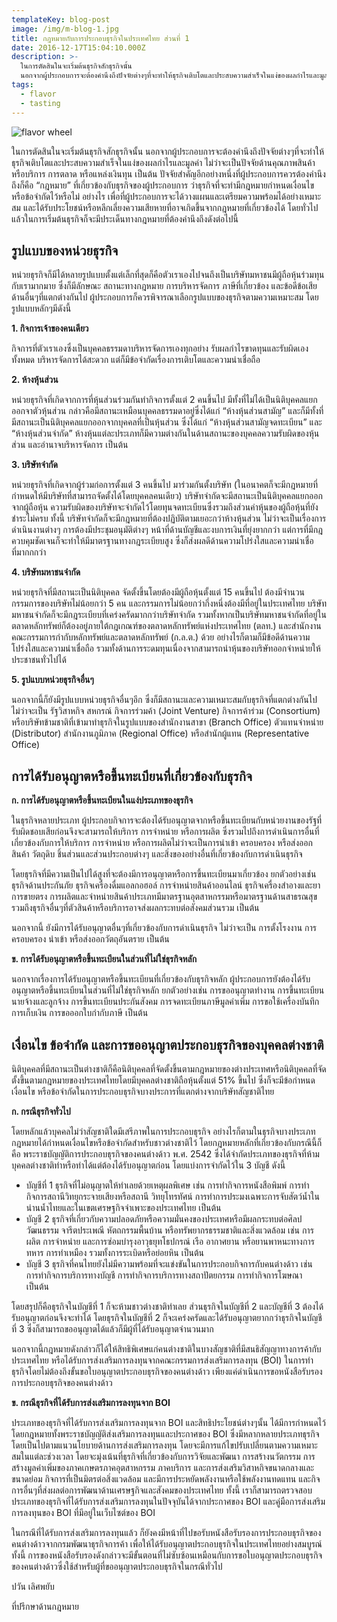 ```yaml
---
templateKey: blog-post
image: /img/m-blog-1.jpg
title: กฎหมายกับการประกอบธุรกิจในประเทศไทย ส่วนที่ 1
date: 2016-12-17T15:04:10.000Z
description: >-
  ในการตัดสินในจะเริ่มต้นธุรกิจสักธุรกิจนั้น
  นอกจากผู้ประกอบการจะต้องคำนึงถึงปัจจัยต่างๆที่จะทำให้ธุรกิจเติบโตและประสบความสำเร็จในแง่ของผลกำไรและมูลค่า
tags:
  - flavor
  - tasting
---
```

![flavor wheel](/img/do-business-part1-eng.png)

ในการตัดสินในจะเริ่มต้นธุรกิจสักธุรกิจนั้น นอกจากผู้ประกอบการจะต้องคำนึงถึงปัจจัยต่างๆที่จะทำให้ธุรกิจเติบโตและประสบความสำเร็จในแง่ของผลกำไรและมูลค่า ไม่ว่าจะเป็นปัจจัยด้านคุณภาพสินค้าหรือบริการ การตลาด หรือแหล่งเงินทุน เป็นต้น ปัจจัยสำคัญอีกอย่างหนึ่งที่ผู้ประกอบการควรต้องคำนึงถึงก็คือ “กฎหมาย” ที่เกี่ยวข้องกับธุรกิจของผู้ประกอบการ ว่าธุรกิจที่จะทำมีกฎหมายกำหนดเงื่อนไขหรือข้อจำกัดไว้หรือไม่ อย่างไร เพื่อที่ผู้ประกอบการจะได้วางแผนและเตรียมความพร้อมได้อย่างเหมาะสม และได้รับประโยชน์หรือหลีกเลี่ยงความเสียหายที่อาจเกิดขึ้นจากกฎหมายที่เกี่ยวข้องได้ โดยทั่วไปแล้วในการเริ่มต้นธุรกิจก็จะมีประเด็นทางกฎหมายที่ต้องคำนึงถึงดังต่อไปนี้

## รูปแบบของหน่วยธุรกิจ

หน่วยธุรกิจก็มีได้หลายรูปแบบตั้งแต่เล็กที่สุดก็คือตัวเราเองไปจนถึงเป็นบริษัทมหาชนมีผู้ถือหุ้นร่วมทุนกับเรามากมาย ซึ่งก็มีลักษณะ สถานะทางกฎหมาย การบริหารจัดการ ภาษีที่เกี่ยวข้อง และข้อดีข้อเสียด้านอื่นๆที่แตกต่างกันไป ผู้ประกอบการก็ควรพิจารณาเลือกรูปแบบของธุรกิจตามความเหมาะสม โดยรูปแบบหลักๆมีดังนี้

**1. กิจการเจ้าของคนเดียว**

กิจการที่ตัวเราเองซึ่งเป็นบุคคลธรรมดาบริหารจัดการเองทุกอย่าง รับผลกำไรขาดทุนและรับผิดเองทั้งหมด บริหารจัดการได้สะดวก แต่ก็มีข้อจำกัดเรื่องการเติบโตและความน่าเชื่อถือ

**2. ห้างหุ้นส่วน**

หน่วยธุรกิจที่เกิดจากการที่หุ้นส่วนร่วมกันทำกิจการตั้งแต่ 2 คนขึ้นไป มีทั้งที่ไม่ได้เป็นนิติบุคคลแยกออกจาตัวหุ้นส่วน กล่าวคือมีสถานะเหมือนบุคคลธรรมดาอยู่ซึ่งได้แก่ “ห้างหุ้นส่วนสามัญ”  และก็มีทั้งที่มีสถานะเป็นนิติบุคคลแยกออกจากบุคคลที่เป็นหุ้นส่วน ซึ่งได้แก่ “ห้างหุ้นส่วนสามัญจดทะเบียน” และ “ห้างหุ้นส่วนจำกัด” ห้างหุ้นแต่ละประเภทก็มีความต่างกันในด้านสถานะของบุคคลความรับผิดของหุ้นส่วน และอำนาจบริหารจัดการ เป็นต้น

**3. บริษัทจำกัด**

หน่วยธุรกิจที่เกิดจากผู้ร่วมก่อการตั้งแต่ 3 คนขึ้นไป มาร่วมกันตั้งบริษัท (ในอนาคตก็จะมีกฎหมายที่กำหนดให้มีบริษัทที่สามารถจัดตั้งได้โดยบุคคลคนเดียว) บริษัทจำกัดจะมีสถานะเป็นนิติบุคคลแยกออกจากผู้ถือหุ้น ความรับผิดของบริษัทจะจำกัดไว้โดยทุนจดทะเบียนซึ่งรวมถึงส่วนค่าหุ้นของผู้ถือหุ้นที่ยังชำระไม่ครบ ทั้งนี้ บริษัทจำกัดก็จะมีกฎหมายที่ต้องปฏิบัติตามเยอะกว่าห้างหุ้นส่วน ไม่ว่าจะเป็นเรื่องการดำเนินงานต่างๆ การต้องมีประชุมอนุมัติต่างๆ หน้าที่ด้านบัญชีและงบการเงินที่ยุ่งยากกว่า แต่การที่มีกฎควบคุมชัดเจนก็จะทำให้มีมาตรฐานทางกฎระเบียบสูง ซึ่งก็ส่งผลดีด้านความโปร่งใสและความน่าเชื่อที่มากกกว่า

**4. บริษัทมหาชนจำกัด**

หน่วยธุรกิจที่มีสถานะเป็นนิติบุคคล จัดตั้งขึ้นโดยต้องมีผู้ถือหุ้นตั้งแต่ 15 คนขึ้นไป ต้องมีจำนวนกรรมการของบริษัทไม่น้อยกว่า 5 คน และกรรมการไม่น้อยกว่ากึ่งหนึ่งต้องมีที่อยู่ในประเทศไทย บริษัทมหาชนจำกัดก็จะมีกฎระเบียบที่เคร่งครัดมากกว่าบริษัทจำกัด รวมทั้งหากเป็นบริษัทมหาชนจำกัดที่อยู่ในตลาดหลักทรัพย์ก็ต้องอยู่ภายใต้กฎเกณฑ์ของตลาดหลักทรัพย์แห่งประเทศไทย (ตลท.) และสำนักงานคณะกรรมการกำกับหลักทรัพย์และตลาดหลักทรัพย์ (ก.ล.ต.) ด้วย อย่างไรก็ตามก็มีข้อดีด้านความโปร่งใสและความน่าเชื่อถือ รวมทั้งด้านการระดมทุนเนื่องจากสามารถนำหุ้นของบริษัทออกจำหน่ายให้ประชาชนทั่วไปได้

**5. รูปแบบหน่วยธุรกิจอื่นๆ**

นอกจากนี้ก็ยังมีรูปแบบหน่วยธุรกิจอื่นๆอีก ซึ่งก็มีสถานะและความเหมาะสมกับธุรกิจที่แตกต่างกันไป ไม่ว่าจะเป็น รัฐวิสาหกิจ สหกรณ์ กิจการร่วมค้า (Joint Venture) กิจการค้าร่วม (Consortium) หรือบริษัทข้ามชาติที่เข้ามาทำธุรกิจในรูปแบบของสำนักงานสาขา (Branch Office) ตัวแทนจำหน่าย (Distributor) สำนักงานภูมิภาค (Regional Office) หรือสำนักผู้แทน (Representative Office)

## การได้รับอนุญาตหรือขึ้นทะเบียนที่เกี่ยวข้องกับธุรกิจ

**ก. การได้รับอนุญาตหรือขึ้นทะเบียนในแง่ประเภทของธุรกิจ**  

ในธุรกิจหลายประเภท ผู้ประกอบกิจการจะต้องได้รับอนุญาตจากหรือขึ้นทะเบียนกับหน่วยงานของรัฐที่รับผิดชอบเสียก่อนจึงจะสามารถให้บริการ การจำหน่าย หรือการผลิต ซึ่งรวมไปถึงการดำเนินการอื่นที่เกี่ยวข้องกับการให้บริการ การจำหน่าย หรือการผลิตไม่ว่าจะเป็นการนำเข้า ครอบครอง หรือส่งออกสินค้า วัตถุดิบ ชิ้นส่วนและส่วนประกอบต่างๆ และสิ่งของอย่างอื่นที่เกี่ยวข้องกับการดำเนินธุรกิจ

โดยธุรกิจที่มีความเป็นไปได้สูงที่จะต้องมีการอนุญาตหรือการขึ้นทะเบียนมาเกี่ยวข้อง ยกตัวอย่างเช่น ธุรกิจด้านประกันภัย ธุรกิจเครื่องดื่มแอลกอฮอล์ การจำหน่ายสินค้าออนไลน์ ธุรกิจเครื่องสำอางและยา การขายตรง การผลิตและจำหน่ายสินค้าประเภทมีมาตรฐานอุตสาหกรรมหรือมาตรฐานด้านสาธรณสุข รวมถึงธุรกิจอื่นๆที่ตัวสินค้าหรือบริการอาจส่งผลกระทบต่อสังคมส่วนรวม เป็นต้น

นอกจากนี้ ยังมีการได้รับอนุญาตอื่นๆที่เกี่ยวข้องกับการดำเนินธุรกิจ ไม่ว่าจะเป็น การตั้งโรงงาน การครอบครอง นำเข้า หรือส่งออกวัตถุอันตราย เป็นต้น

**ข. การได้รับอนุญาตหรือขึ้นทะเบียนในส่วนที่ไม่ใช่ธุรกิจหลัก**

นอกจากเรื่องการได้รับอนุญาตหรือขึ้นทะเบียนที่เกี่ยวข้องกับธุรกิจหลัก ผู้ประกอบการยังต้องได้รับอนุญาตหรือขึ้นทะเบียนในส่วนที่ไม่ใช่ธุรกิจหลัก ยกตัวอย่างเช่น การขออนุญาตทำงาน การขึ้นทะเบียนนายจ้างและลูกจ้าง การขึ้นทะเบียนประกันสังคม การจดทะเบียนภาษีมูลค่าเพิ่ม การขอใช้เครื่องบันทึกการเก็บเงิน การขอออกใบกำกับภาษี เป็นต้น

## เงื่อนไข ข้อจำกัด และการขออนุญาตประกอบธุรกิจของบุคคลต่างชาติ 

นิติบุคคลที่มีสถานะเป็นต่างชาติก็คือนิติบุคคลที่จัดตั้งขึ้นตามกฎหมายของต่างประเทศหรือนิติบุคคลที่จัดตั้งขึ้นตามกฎหมายของประเทศไทยโดยมีบุคคลต่างชาติถือหุ้นตั้งแต่ 51% ขึ้นไป ซึ่งก็จะมีข้อกำหนด เงื่อนไข หรือข้อจำกัดในการประกอบธุรกิจบางประการที่แตกต่างจากบริษัทสัญชาติไทย

**ก. กรณีธุรกิจทั่วไป**

โดยหลักแล้วบุคคลไม่ว่าสัญชาติใดมีเสรีภาพในการประกอบธุรกิจ อย่างไรก็ตามในธุรกิจบางประเภทกฎหมายได้กำหนดเงื่อนไขหรือข้อจำกัดสำหรับชาวต่างชาติไว้ โดยกฎหมายหลักที่เกี่ยวข้องกับกรณีนี้ก็คือ พระราชบัญญัติการประกอบธุรกิจของคนต่างด้าว พ.ศ. 2542 ซึ่งได้จำกัดประเภทของธุรกิจที่ห้ามบุคคลต่างชาติทำหรือทำได้แต่ต้องได้รับอนุญาตก่อน โดยแบ่งการจำกัดไว้ใน 3 บัญชี ดังนี้

* บัญชีที่ 1 ธุรกิจที่ไม่อนุญาตให้ทำเลยด้วยเหตุผลพิเศษ เช่น การทํากิจการหนังสือพิมพ์ การทํากิจการสถานีวิทยุกระจายเสียงหรือสถานี วิทยุโทรทัศน์ การทําการประมงเฉพาะการจับสัตว์น้ำในน่านน้ำไทยและในเขตเศรษฐกิจจําเพาะของประเทศไทย เป็นต้น
* บัญชี 2 ธุรกิจที่เกี่ยวกับความปลอดภัยหรือความมั่นคงของประเทศหรือมีผลกระทบต่อศิลปวัฒนธรรม จารีตประเพณี หัตถกรรมพื้นบ้าน หรือทรัพยากรธรรมชาติและสิ่งแวดล้อม เช่น การผลิต การจำหน่าย และการซ่อมบำรุงอาวุธยุทโธปกรณ์ เรือ อากาศยาน หรือยานพาหนะทางการทหาร การทำเหมือง รวมทั้งการระเบิดหรือย่อยหิน เป็นต้น
* บัญชี 3 ธุรกิจที่คนไทยยังไม่มีความพร้อมที่จะแข่งขันในการประกอบกิจการกับคนต่างด้าว เช่น การทำกิจการบริการทางบัญชี การทำกิจการบริการทางสถาปัตยกรรม การทำกิจการโฆษณา เป็นต้น

โดยสรุปก็คือธุรกิจในบัญชีที่ 1 ก็จะห้ามชาวต่างชาติทำเลย ส่วนธุรกิจในบัญชีที่ 2 และบัญชีที่ 3 ต้องได้รับอนุญาตก่อนจึงจะทำได้ โดยธุรกิจในบัญชีที่ 2 ก็จะเคร่งครัดและได้รับอนุญาตยากกว่าธุรกิจในบัญชีที่ 3 ซึ่งก็สามารถขออนุญาตได้แล้วก็มีผู้ที่ได้รับอนุญาตจำนวนมาก

นอกจากนี้กฎหมายดังกล่าวก็ได้ให้สิทธิพิเศษแก่คนต่างชาติในบางสัญชาติที่มีสนธิสัญญาทางการค้ากับประเทศไทย หรือได้รับการส่งเสริมการลงทุนจากคณะกรรมการส่งเสริมการลงทุน (BOI) ในการทำธุรกิจโดยไม่ต้องถึงขั้นขอใบอนุญาตประกอบธุรกิจของคนต่างด้าว เพียงแค่ดำเนินการขอหนังสือรับรองการประกอบธุรกิจของคนต่างด้าว

**ข. กรณีธุรกิจที่ได้รับการส่งเสริมการลงทุนจาก BOI**

ประเภทของธุรกิจที่ได้รับการส่งเสริมการลงทุนจาก BOI และสิทธิประโยชน์ต่างๆนั้น ได้มีการกำหนดไว้โดยกฎหมายทั้งพระราชบัญญัติส่งเสริมการลงทุนและประกาศของ BOI ซึ่งมีหลากหลายประเภทธุรกิจโดยเป็นไปตามแนวนโยบายด้านการส่งเสริมการลงทุน โดยจะมีการแก้ไขปรับเปลี่ยนตามความเหมาะสมในแต่ละช่วงเวลา โดยจะมุ่งเน้นที่ธุรกิจที่เกี่ยวข้องกับการวิจัยและพัฒนา การสร้างนวัตกรรม การสร้างมูลค่าเพิ่มของภาคเกษตรภาคอุตสาหกรรม ภาคบริการ และการส่งเสริมวิสาหกิจขนาดกลางและขนาดย่อม กิจการที่เป็นมิตรต่อสิ่งแวดล้อม และมีการประหยัดพลังงานหรือใช้พลังงานทดแทน และกิจการอื่นๆที่ส่งผลต่อการพัฒนาด้านเศรษฐกิจและสังคมของประเทศไทย ทั้งนี้ เราก็สามารถตรวจสอบประเภทของธุรกิจที่ได้รับการส่งเสริมการลงทุนในปัจจุบันได้จากประกาศของ BOI และคู่มือการส่งเสริมการลงทุนของ BOI ที่มีอยู่ในเว็บไซต์ของ BOI

ในกรณีที่ได้รับการส่งเสริมการลงทุนแล้ว ก็ยังคงมีหน้าที่ไปขอรับหนังสือรับรองการประกอบธุรกิจของคนต่างด้าวจากกรมพัฒนาธุรกิจการค้า เพื่อให้ได้รับอนุญาตประกอบธุรกิจในประเทศไทยอย่างสมบูรณ์ ทั้งนี้ การของหนังสือรับรองดังกล่าวจะมีขั้นตอนที่ไม่ซับซ้อนเหมือนกับการขอใบอนุญาตประกอบธุรกิจของคนต่างด้าวซึ่งใช้สำหรับผู้ที่ขออนุญาตประกอบธุรกิจในกรณีทั่วไป

ปวัน เลิศพยับ

ที่ปรึกษาด้านกฎหมาย
